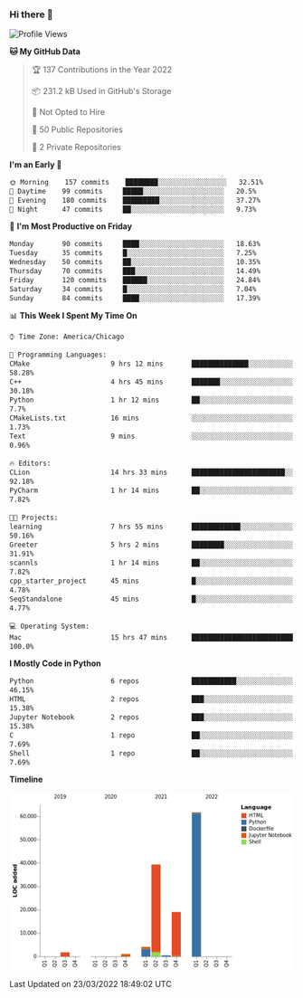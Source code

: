 ### Hi there 👋

<!--
**cauliyang/cauliyang** is a ✨ _special_ ✨ repository because its `README.md` (this file) appears on your GitHub profile.

Here are some ideas to get you started:

- 🔭 I’m currently working on ...
- 🌱 I’m currently learning ...
- 👯 I’m looking to collaborate on ...
- 🤔 I’m looking for help with ...
- 💬 Ask me about ...
- 📫 How to reach me: ...
- 😄 Pronouns: ...
- ⚡ Fun fact: ...
-->

<!--START_SECTION:waka-->
![Profile Views](http://img.shields.io/badge/Profile%20Views-1-blue)

**🐱 My GitHub Data** 

> 🏆 137 Contributions in the Year 2022
 > 
> 📦 231.2 kB Used in GitHub's Storage 
 > 
> 🚫 Not Opted to Hire
 > 
> 📜 50 Public Repositories 
 > 
> 🔑 2 Private Repositories  
 > 
**I'm an Early 🐤** 

```text
🌞 Morning    157 commits    ████████░░░░░░░░░░░░░░░░░   32.51% 
🌆 Daytime    99 commits     █████░░░░░░░░░░░░░░░░░░░░   20.5% 
🌃 Evening    180 commits    █████████░░░░░░░░░░░░░░░░   37.27% 
🌙 Night      47 commits     ██░░░░░░░░░░░░░░░░░░░░░░░   9.73%

```
📅 **I'm Most Productive on Friday** 

```text
Monday       90 commits     ████░░░░░░░░░░░░░░░░░░░░░   18.63% 
Tuesday      35 commits     █░░░░░░░░░░░░░░░░░░░░░░░░   7.25% 
Wednesday    50 commits     ██░░░░░░░░░░░░░░░░░░░░░░░   10.35% 
Thursday     70 commits     ███░░░░░░░░░░░░░░░░░░░░░░   14.49% 
Friday       120 commits    ██████░░░░░░░░░░░░░░░░░░░   24.84% 
Saturday     34 commits     █░░░░░░░░░░░░░░░░░░░░░░░░   7.04% 
Sunday       84 commits     ████░░░░░░░░░░░░░░░░░░░░░   17.39%

```


📊 **This Week I Spent My Time On** 

```text
⌚︎ Time Zone: America/Chicago

💬 Programming Languages: 
CMake                    9 hrs 12 mins       ██████████████░░░░░░░░░░░   58.28% 
C++                      4 hrs 45 mins       ███████░░░░░░░░░░░░░░░░░░   30.18% 
Python                   1 hr 12 mins        ██░░░░░░░░░░░░░░░░░░░░░░░   7.7% 
CMakeLists.txt           16 mins             ░░░░░░░░░░░░░░░░░░░░░░░░░   1.73% 
Text                     9 mins              ░░░░░░░░░░░░░░░░░░░░░░░░░   0.96%

🔥 Editors: 
CLion                    14 hrs 33 mins      ███████████████████████░░   92.18% 
PyCharm                  1 hr 14 mins        ██░░░░░░░░░░░░░░░░░░░░░░░   7.82%

🐱‍💻 Projects: 
learning                 7 hrs 55 mins       ████████████░░░░░░░░░░░░░   50.16% 
Greeter                  5 hrs 2 mins        ████████░░░░░░░░░░░░░░░░░   31.91% 
scannls                  1 hr 14 mins        ██░░░░░░░░░░░░░░░░░░░░░░░   7.82% 
cpp_starter_project      45 mins             █░░░░░░░░░░░░░░░░░░░░░░░░   4.78% 
SeqStandalone            45 mins             █░░░░░░░░░░░░░░░░░░░░░░░░   4.77%

💻 Operating System: 
Mac                      15 hrs 47 mins      █████████████████████████   100.0%

```

**I Mostly Code in Python** 

```text
Python                   6 repos             ███████████░░░░░░░░░░░░░░   46.15% 
HTML                     2 repos             ███░░░░░░░░░░░░░░░░░░░░░░   15.38% 
Jupyter Notebook         2 repos             ███░░░░░░░░░░░░░░░░░░░░░░   15.38% 
C                        1 repo              ██░░░░░░░░░░░░░░░░░░░░░░░   7.69% 
Shell                    1 repo              ██░░░░░░░░░░░░░░░░░░░░░░░   7.69%

```


**Timeline**

![Chart not found](https://raw.githubusercontent.com/cauliyang/cauliyang/main/charts/bar_graph.png) 


 Last Updated on 23/03/2022 18:49:02 UTC
<!--END_SECTION:waka-->
